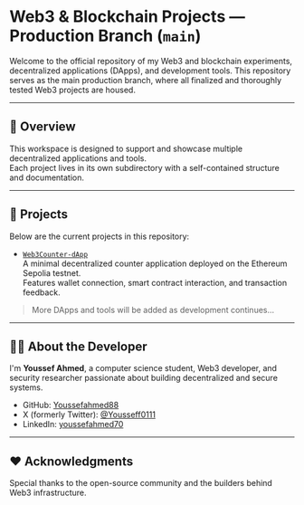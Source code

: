 # Web3 & Blockchain Projects — Production Branch (`main`)

Welcome to the official repository of my Web3 and blockchain experiments, decentralized applications (DApps), and development tools.
This repository serves as the main production branch, where all finalized and thoroughly tested Web3 projects are housed.

---

## 🚀 Overview

This workspace is designed to support and showcase multiple decentralized applications and tools.  
Each project lives in its own subdirectory with a self-contained structure and documentation.

---

## 📁 Projects

Below are the current projects in this repository:

- [`Web3Counter-dApp`](./Web3Counter-dApp)  
  A minimal decentralized counter application deployed on the Ethereum Sepolia testnet.  
  Features wallet connection, smart contract interaction, and transaction feedback.

> More DApps and tools will be added as development continues...

---

## 🧑‍💻 About the Developer

I'm **Youssef Ahmed**, a computer science student, Web3 developer, and security researcher passionate about building decentralized and secure systems.

- GitHub: [Youssefahmed88](https://github.com/Youssefahmed88)  
- X (formerly Twitter): [@Yousseff0111](https://x.com/Yousseff0111)  
- LinkedIn: [youssefahmed70](https://www.linkedin.com/in/youssefahmed70)

---

## ❤️ Acknowledgments

Special thanks to the open-source community and the builders behind Web3 infrastructure.